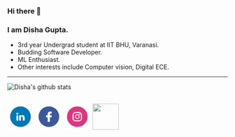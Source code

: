 ### Hi there 👋

### I am Disha Gupta.
- 3rd year Undergrad student at IIT BHU, Varanasi.
- Budding Software Developer.
- ML Enthusiast.
- Other interests include Computer vision, Digital ECE.

>

 ----------------------------------------------------------------------------------------------------------------------------------------------------------------------------------

![Disha's github stats](https://github-readme-stats.vercel.app/api?username=dg-029&show_icons=true&theme=radical)

<a href="https://www.linkedin.com/in/disha-gupta-970862178/"><img src="https://github.com/aritraroy/social-icons/blob/master/linkedin-icon.png?raw=true" width="60"></a>
<a href="https://www.facebook.com/profile.php?id=100010724767475"><img src="https://github.com/aritraroy/social-icons/blob/master/facebook-icon.png?raw=true" width="60"></a>
<a href="https://www.instagram.com/dishaaaa_gupta/"><img src="https://github.com/aritraroy/social-icons/blob/master/instagram-icon.png?raw=true" width="60"></a>
<a href="https://dev.to/dg029"><img src="https://d2fltix0v2e0sb.cloudfront.net/dev-badge.svg" height="60" width="60"></a>
 -----------------------------------------------------------------------------------------------------------------------------------------------------------------------------------




